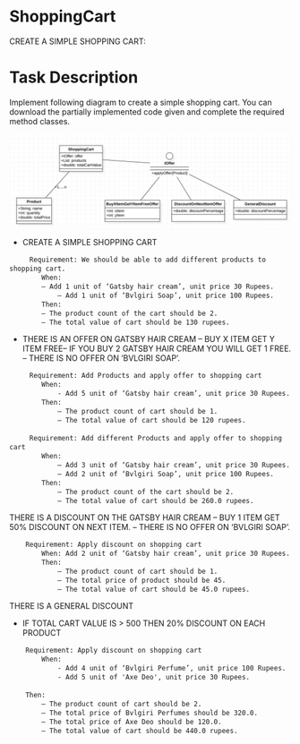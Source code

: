 # ShoppingCart
CREATE A SIMPLE SHOPPING CART:

# Task Description

Implement following diagram to create a simple shopping cart. You can download the partially implemented code given 
and complete the required method classes.

![alt text](https://github.com/code-exercise/ShoppingCart/blob/master/shopping-cart.jpg)



- CREATE A SIMPLE SHOPPING CART
```
	 Requirement: We should be able to add different products to shopping cart.
	    When:
		– Add 1 unit of ‘Gatsby hair cream’, unit price 30 Rupees.
	        – Add 1 unit of ‘Bvlgiri Soap’, unit price 100 Rupees.
	    Then:
		– The product count of the cart should be 2.
		– The total value of cart should be 130 rupees.
```
 - THERE IS AN OFFER ON GATSBY HAIR CREAM 
	– BUY X ITEM GET Y ITEM FREE– IF YOU BUY 2 GATSBY HAIR CREAM YOU WILL GET 1 FREE.
	– THERE IS NO OFFER ON ‘BVLGIRI SOAP’.
```
	 Requirement: Add Products and apply offer to shopping cart
		When: 
			- Add 5 unit of ‘Gatsby hair cream’, unit price 30 Rupees.
		Then:
			– The product count of cart should be 1.
			– The total value of cart should be 120 rupees.

	 Requirement: Add different Products and apply offer to shopping cart
		When:
			– Add 3 unit of ‘Gatsby hair cream’, unit price 30 Rupees.
			– Add 2 unit of ‘Bvlgiri Soap’, unit price 100 Rupees.
		Then:
			– The product count of the cart should be 2.
			– The total value of cart should be 260.0 rupees.		
```
THERE IS A DISCOUNT ON THE GATSBY HAIR CREAM
	– BUY 1 ITEM GET 50% DISCOUNT ON NEXT ITEM.
	– THERE IS NO OFFER ON ‘BVLGIRI SOAP’.
```
    Requirement: Apply discount on shopping cart
        When: Add 2 unit of ‘Gatsby hair cream’, unit price 30 Rupees.
        Then:
            – The product count of cart should be 1.
            – The total price of product should be 45.
            – The total value of cart should be 45.0 rupees.	
```
THERE IS A GENERAL DISCOUNT
   - IF TOTAL CART VALUE IS > 500 THEN 20% DISCOUNT ON EACH PRODUCT
```
   	Requirement: Apply discount on shopping cart
		When: 
		    - Add 4 unit of ‘Bvlgiri Perfume’, unit price 100 Rupees.
		    - Add 5 unit of 'Axe Deo', unit price 30 Rupees.

	Then:
		– The product count of cart should be 2.
		– The total price of Bvlgiri Perfumes should be 320.0.
		– The total price of Axe Deo should be 120.0.
		– The total value of cart should be 440.0 rupees.	
```		
